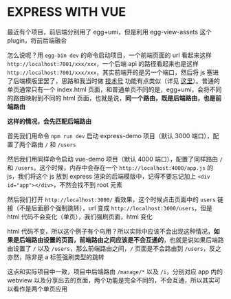 # EXPRESS WITH VUE

最近有个项目，前后端分别用了 egg+umi，但是利用 egg-view-assets 这个 plugin，将前后端融合

怎么说呢？用 `egg-bin dev` 的命令启动项目，一个前端页面的 url 看起来这样 `http://localhost:7001/xxx/xxx`，一个后端 api 的路径看起来也是这样 `http://localhost:7001/xxx/xxx`，其实前端开的是另一个端口，然后将 js 塞进了后端模版里罢了，思路和我当时做 [技术号](https://segmentfault.com/mp) 功能有点类似（详见 [这里](https://www.cnblogs.com/zichi/p/8391993.html)）。普通的单页通常只有一个 index.html 页面，和普通单页不同的是，egg+umi，会将不同的路由映射到不同的 html 页面，也就是说，**同一个路由，既是后端路由，也是前端路由**

**这样的情况，会先匹配后端路由**

首先我们用命令 `npm run dev` 启动 express-demo 项目（默认 3000 端口），配置了两个路由 `/` 和 `/users`

然后我们用同样命令启动 vue-demo 项目（默认 4000 端口），配置了同样路由 `/` 和 `/users`。这个时候，内存中会存在一个 `http://localhost:4000/app.js` 的 js，我们将这个 js 放到 express 渲染的后端模版中，记得不要忘记加上 `<div id="app"></div>`，不然会找不到 root 元素

然后我们打开 `http://localhost:3000/` 看效果，这个时候点击页面中的 `users` 链接（不是后面那个强制跳转），url 变成 `http://localhost:3000/users`，但是 html 代码不会变化（单页），我们强刷页面，html 变化

html 代码不变，所以这个例子有个鸟用？所以实际中应该不会出现这种情况，**如果是后端路由设置的页面，前端路由之间应该是不会互通的**，也就是说如果后端路由设置了 `/` 以及 `/users`，那么前端路由之间，`/` 页面是不会路由到 `/users`，反之亦然，除非是 a 标签强刷类型的跳转

这点和实际项目中一致，项目中后端路由 `/manage/*` 以及 `/i`，分别对应 app 内的 webview 以及分享出去的页面，两个功能是完全不同的，不会互通，所以其实可以看作是两个单页应用